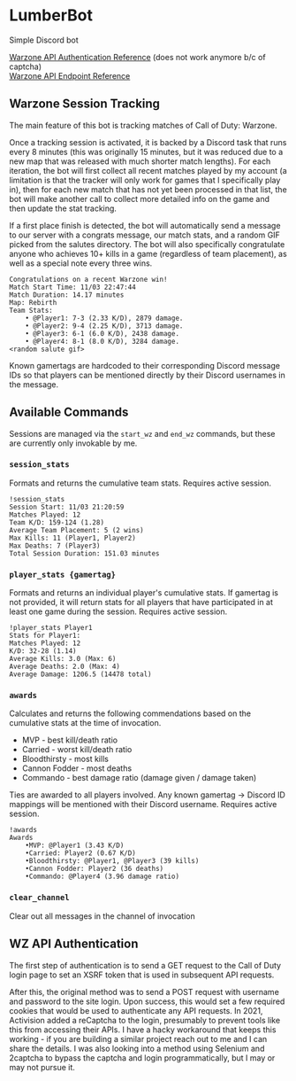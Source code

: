 # LumberBot
Simple Discord bot

[Warzone API Authentication Reference](https://github.com/sdiepend/cod_api) (does not work anymore b/c of captcha)  
[Warzone API Endpoint Reference](https://documenter.getpostman.com/view/5519582/SzzgAefq)

## Warzone Session Tracking

The main feature of this bot is tracking matches of Call of Duty: Warzone.  

Once a tracking session is activated, it is backed by a Discord task that runs every 8 minutes (this was originally 15 minutes, but it was reduced due to a new map that was released with much shorter match lengths). For each iteration, the bot will first collect all recent matches played by my account (a limitation is that the tracker will only work for games that I specifically play in), then for each new match that has not yet been processed in that list, the bot will make another call to collect more detailed info on the game and then update the stat tracking.

If a first place finish is detected, the bot will automatically send a message to our server with a congrats message, our match stats, and a random GIF picked from the salutes directory. The bot will also specifically congratulate anyone who achieves 10+ kills in a game (regardless of team placement), as well as a special note every three wins.

```
Congratulations on a recent Warzone win!
Match Start Time: 11/03 22:47:44
Match Duration: 14.17 minutes
Map: Rebirth
Team Stats:
    • @Player1: 7-3 (2.33 K/D), 2879 damage.
    • @Player2: 9-4 (2.25 K/D), 3713 damage.
    • @Player3: 6-1 (6.0 K/D), 2438 damage.
    • @Player4: 8-1 (8.0 K/D), 3284 damage.
<random salute gif>
```

Known gamertags are hardcoded to their corresponding Discord message IDs so that players can be mentioned directly by their Discord usernames in the message.

## Available Commands

Sessions are managed via the `start_wz` and `end_wz` commands, but these are currently only invokable by me.

### `session_stats`

Formats and returns the cumulative team stats. Requires active session.
```
!session_stats
Session Start: 11/03 21:20:59
Matches Played: 12
Team K/D: 159-124 (1.28)
Average Team Placement: 5 (2 wins)
Max Kills: 11 (Player1, Player2)
Max Deaths: 7 (Player3)
Total Session Duration: 151.03 minutes
```

### `player_stats {gamertag}`

Formats and returns an individual player's cumulative stats. If gamertag is not provided, it will return stats for all players that have participated in at least one game during the session. Requires active session.

```
!player_stats Player1
Stats for Player1:
Matches Played: 12
K/D: 32-28 (1.14)
Average Kills: 3.0 (Max: 6)
Average Deaths: 2.0 (Max: 4)
Average Damage: 1206.5 (14478 total)
```

### `awards`

Calculates and returns the following commendations based on the cumulative stats at the time of invocation.
* MVP - best kill/death ratio
* Carried - worst kill/death ratio 
* Bloodthirsty - most kills
* Cannon Fodder - most deaths
* Commando - best damage ratio (damage given / damage taken)

Ties are awarded to all players involved. Any known gamertag -> Discord ID mappings will be mentioned with their Discord username. Requires active session.

```
!awards
Awards
    •MVP: @Player1 (3.43 K/D)
    •Carried: Player2 (0.67 K/D)
    •Bloodthirsty: @Player1, @Player3 (39 kills)
    •Cannon Fodder: Player2 (36 deaths)
    •Commando: @Player4 (3.96 damage ratio)
```

### `clear_channel`

Clear out all messages in the channel of invocation

## WZ API Authentication
The first step of authentication is to send a GET request to the Call of Duty login page to set an XSRF token that is used in subsequent API requests.

After this, the original method was to send a POST request with username and password to the site login. Upon success, this would set a few required cookies that would be used to authenticate any API requests. In 2021, Activision added a reCaptcha to the login, presumably to prevent tools like this from accessing their APIs. I have a hacky workaround that keeps this working - if you are building a similar project reach out to me and I can share the details. I was also looking into a method using Selenium and 2captcha to bypass the captcha and login programmatically, but I may or may not pursue it.
